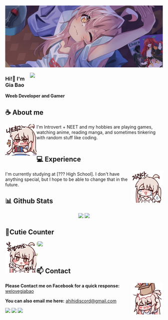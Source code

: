 <div align="center">
<!-- ![](https://typograssy.deno.dev/api?text=お兄ちゃんはおしまい!&l0=none&bg=none&frame=none&speed=100&comment=) -->
<!-- ![](https://typograssy.deno.dev/api?text=お兄ちゃんはおしまい!&l0=none&l1=00cce6&l2=80f1ff&l3=009eb3&l4=caf9ff&bg=none&frame=none&speed=100&comment=) -->

</div>

![Preview](./images/bg.webp)

<a href="https://discord.gg/kgkXYfgVeP"><img align="right" width="425" src="https://lanyard.kyrie25.me/api/945523113880326175?imgStyle=square?gradient=645CBB-A084DC-BFACE2-EBC7E6?useDisplayName=true"></a>

### Hi!👋 I'm Gia Bao

**Weeb Developer and Gamer** 

## **☕ About me**
<a href="https://github.com/VuGiaBao1337"><img align="left" width="100" src="./images/mahiro_switch.png"></a>
I'm Introvert + NEET and my hobbies are playing games, watching anime, reading manga, and sometimes tinkering with random stuff like coding.
<br><br>

## **💻 Experience**
<a href="https://github.com/VuGiaBao1337"><img align="right" width="100" src="./images/mahiro_cry.png"></a>
I'm currently studying at [??? High School]. I don't have anything special, but I hope to be able to change that in the future.


## **📊 Github Stats**
<p align="center"><img width="50%" src="https://github-readme-stats.vercel.app/api?username=VuGiaBao1337&show_icons=true&count_private=true&theme=react&hide_border=true&bg_color=0D1117"/> <img width="45%" src="https://github-readme-stats.vercel.app/api/top-langs/?username=VuGiaBao1337&show_icons=true&count_private=true&theme=react&hide_border=true&bg_color=0D1117&layout=compact"/>
</p>


## **🧋Cutie Counter**
<a href="https://discord.com/users/945523113880326175"><img align="right" width=400 src="https://moe-counter.glitch.me/get/@VuGiaBao1337?theme=rule34"></a>
<a href="https://github.com/VuGiaBao1337"><img align="left" width="100" src="./images/mahiro.png"></a>

```yaml
People who visit my profile :3.

Hehe~ another cutie has been caught.
```
<!-- <br><br><br><br> -->
## **📫 Contact**
<a href="https://github.com/VuGiaBao1337"><img align="right" width="100" src="./images/mahiro_box.png" /></a>
**Please Contact me on Facebook for a quick response:** [welovegiabao](https://facebook.com/welovegiabao)

**You can also email me here:** ahihidiscord@gmail.com

[![](https://img.shields.io/github/followers/MiyagawaMizu?label=Followers&style=social)](https://github.com/VuGiaBao1337)
[![](https://img.shields.io/badge/Facebook-1877F2?logo=facebook&logoColor=white)](https://www.facebook.com/welovegiabao)
[![](https://img.shields.io/badge/Mail-D14836?logo=gmail&logoColor=white)](mailto:rin@rinbounce.wtf)
